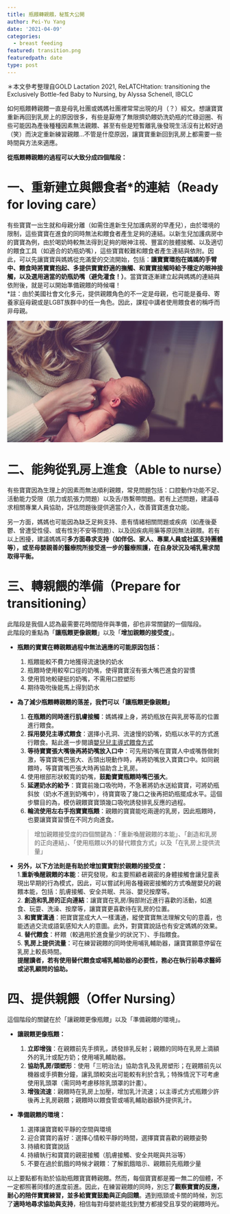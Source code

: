 ```yaml
---
title: 瓶餵轉親餵，秘笈大公開
author: Pei-Yu Yang
date: '2021-04-09'
categories:
  - breast feeding
featured: transition.png
featuredpath: date
type: post
---
```


＊本文參考整理自GOLD Lactation 2021, ReLATCHtation: transitioning the Exclusively Bottle-fed Baby to Nursing, by Alyssa Schenell, IBCLC  
    
  如何瓶餵轉親餵一直是母乳社團或媽媽社團裡常常出現的月（？）經文。想讓寶寶重新再回到乳房上的原因很多，有些是厭倦了無限擠奶餵奶洗奶瓶的忙碌迴圈、有些可能因為產後種種因素無法親餵、甚至有些是短暫離乳後發現生活沒有比較好過（笑）而決定重新練習親餵…不管是什麼原因，讓寶寶重新回到乳房上都需要一些時間與方法來適應。  
  
**從瓶餵轉親餵的過程可以大致分成四個階段：**  
    
# 一、重新建立與餵食者*的連結（Ready for loving care）  
有些寶寶一出生就和母親分離（如需住進新生兒加護病房的早產兒），由於環境的限制，這些寶寶在進食的同時無法和餵食者產生足夠的連結。以新生兒加護病房中的寶寶為例，由於喝奶時較無法得到足夠的眼神注視、豐富的肢體接觸、以及適切的餵食工具（如適合的奶瓶奶嘴），這些寶寶較難和餵食者產生連結與依附。因此，可以先讓寶寶與媽媽從充滿愛的交流開始，包括：**讓寶寶環抱在媽媽的手臂中、餵食時將寶寶抱起、多提供寶寶舒適的撫觸、和寶寶接觸時給予穩定的眼神接觸，以及選用適當的奶瓶奶嘴（避免灌食！）**。當寶寶逐漸建立起與媽媽的連結與依附後，就是可以開始準備親餵的時候囉！  
*註：由於美國社會文化多元，提供親餵角色的不一定是母親，也可能是養母、寄養家庭母親或是LGBT族群中的任一角色。因此，課程中講者使用餵食者的稱呼而非母親。   

![eye contact with baby](eyecontact.jpg)   


# 二、能夠從乳房上進食（Able to nurse）  
有些寶寶因為生理上的因素而無法順利親餵，常見問題包括：口腔動作功能不足、活動能力受限（肌力或肌張力問題）以及舌/唇繫帶問題。若有上述問題，建議尋求相關專業人員協助，評估問題後提供適當介入，改善寶寶進食功能。   
  
另一方面，媽媽也可能因為缺乏足夠支持、患有情緒相關問題或疾病（如產後憂鬱、曾遭受性侵、或有性別不安等問題）、以及因疾病用藥等原因無法親餵。若有以上困擾，建議媽媽可**多方面尋求支持（如伴侶、家人、專業人員或社區支持團體等），或至母嬰親善的醫療院所接受進一步的醫療照護，在自身狀況及哺乳需求間取得平衡。**  
  
# 三、轉親餵的準備（Prepare for transitioning）  
此階段是我個人認為最需要花時間陪伴與準備，卻也非常關鍵的一個階段。  
此階段的重點為「**讓瓶餵更像親餵**」以及「**增加親餵的接受度**」。
  
+ **瓶餵的寶寶在轉親餵過程中無法適應的可能原因包括：**  
	1. 瓶餵能較不費力地獲得流速快的奶水  
	2. 瓶餵時使用較窄口徑的奶嘴，使得寶寶沒有張大嘴巴進食的習慣  
	3. 使用質地較硬挺的奶嘴，不需用口腔塑形  
	4. 期待吸吮後能馬上得到奶水  
	  
+ **為了減少瓶餵轉親餵的落差，我們可以「讓瓶餵更像親餵」**  
  1. **在瓶餵的同時進行肌膚接觸**：媽媽裸上身，將奶瓶放在與乳房等高的位置進行餵食。  
  2. **採用嬰兒主導式餵食**：選擇小孔洞、流速慢的奶嘴，奶瓶以水平的方式進行餵食。點此進一步閱讀[嬰兒兒主導式餵食方式](https://ptpeiyuyang.netlify.app/blog/2020-05-16-baby-fed-bottle-feeding/)     
  3. **等待寶寶張大嘴後再將奶嘴放入口中**：可先用奶嘴在寶寶人中或嘴唇做刺激，等寶寶嘴巴張大、舌頭出現動作時，再將奶嘴放入寶寶口中。如同親餵時，等寶寶嘴巴張大時再協助含上乳房。
  4. 使用根部形狀較寬的奶嘴，**鼓勵寶寶瓶餵時嘴巴張大**。  
  5. **延遲奶水的給予**：寶寶前幾口吸吮時，不急著將奶水送給寶寶，可將奶瓶斜放（奶水不進到奶嘴中），待寶寶吸了幾口之後再把奶瓶擺成水平。這個步驟目的為，模仿親餵寶寶頭幾口吸吮誘發排乳反應的過程。  
  6. **輪流使用左右手抱寶寶瓶餵**：親餵的寶寶能吃兩邊的乳房，因此瓶餵時，也要讓寶寶習慣在不同方向進食。  
  
  > 增加親餵接受度的四個關鍵為：「重新喚醒親餵的本能」、「創造和乳房的正向連結」、「使用瓶餵以外的替代餵食方式」以及「在乳房上提供流量」  
  
+ **另外，以下方法則是有助於增加寶寶對於親餵的接受度：**    
  1.**重新喚醒親餵的本能**：研究發現，和主要照顧者親密的身體接觸會讓兒童表現出早期的行為模式，因此，可以嘗試利用各種親密接觸的方式喚醒嬰兒的親餵本能，包括：肌膚接觸、安全共眠、共浴、嬰兒按摩等。  
  2. **創造和乳房的正向連結**：讓寶寶在乳房/胸部附近進行喜歡的活動，如進食、玩耍、洗澡、按摩等，讓寶寶更喜歡待在乳房的位置。  
  3. **和寶寶溝通**：把寶寶當成大人一樣溝通，縱使寶寶無法理解文句的意義，也能透過交流或語氣感知大人的意圖。此外，對寶寶說話也有安定媽媽的效果。  
  4. **替代餵食**：杯餵（較適用於進食量少的狀況下）、手指餵食。  
  5. **乳房上提供流量**：可在練習親餵的同時使用哺乳輔助器，讓寶寶願意停留在乳房上較長時間。  
  **提醒讀者，若有使用替代餵食或哺乳輔助器的必要性，務必在執行前尋求醫師或泌乳顧問的協助。**  
    
    
# 四、提供親餵（Offer Nursing）  
這個階段的關鍵在於「讓親餵更像瓶餵」以及「準備親餵的環境」。  

+ **讓親餵更像瓶餵：**  
  1. **立即增強**：在親餵前先手擠乳，誘發排乳反射；親餵的同時在乳房上滴額外的乳汁或配方奶；使用哺乳輔助器。  
  2. **協助乳房/頭塑形**：使用「三明治法」協助含乳及乳房塑形；在親餵前先以機器或手擠數分鐘，讓乳頭較突出可能較有利於含乳；特殊情況下可考慮使用乳頭罩（需同時考慮移除乳頭罩的計畫）。  
  3. **增強流速**：親餵時在乳房上加壓，增加乳汁流速；以主導式方式瓶餵少許後再上乳房親餵；親餵時以餵食管或哺乳輔助器額外提供乳汁。  
    
+ **準備親餵的環境：**  
  1. 選擇讓寶寶較平靜的空間與環境  
  2. 迎合寶寶的喜好：選擇心情較平靜的時間，選擇寶寶喜歡的親餵姿勢  
  3. 持續和寶寶說話  
  4. 持續執行和寶寶的親密接觸（肌膚接觸、安全共眠與共浴等）  
  5. 不要在過於飢餓的時候才親餵：了解飢餓暗示、親餵前先瓶餵少量  
    
以上要點都有助於協助瓶餵寶寶轉親餵。然而，每個寶寶都是獨一無二的個體，不一定都照著同樣的進度前進。因此，在練習親餵的同時，別忘了**觀察寶寶的反應，耐心的陪伴寶寶練習，並多給寶寶鼓勵與正向回饋**。遇到瓶頸或卡關的時候，別忘了**適時地尋求協助與支持**，相信每對母嬰終能找到雙方都接受且享受的親餵時光。


  







    
